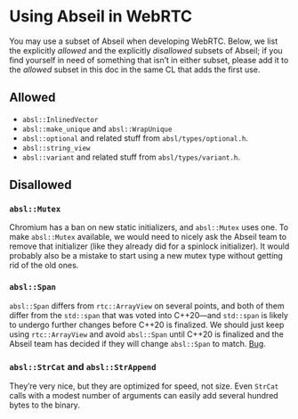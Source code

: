 # Using Abseil in WebRTC

You may use a subset of Abseil when developing WebRTC. Below, we list
the explicitly *allowed* and the explicitly *disallowed* subsets of
Abseil; if you find yourself in need of something that isn&rsquo;t in
either subset, please add it to the *allowed* subset in this doc in
the same CL that adds the first use.

## **Allowed**

* `absl::InlinedVector`
* `absl::make_unique` and `absl::WrapUnique`
* `absl::optional` and related stuff from `absl/types/optional.h`.
* `absl::string_view`
* `absl::variant` and related stuff from `absl/types/variant.h`.

## **Disallowed**

### `absl::Mutex`

Chromium has a ban on new static initializers, and `absl::Mutex` uses
one. To make `absl::Mutex` available, we would need to nicely ask the
Abseil team to remove that initializer (like they already did for a
spinlock initializer). It would probably also be a mistake to start
using a new mutex type without getting rid of the old ones.

### `absl::Span`

`absl::Span` differs from `rtc::ArrayView` on several points, and both
of them differ from the `std::span` that was voted into
C++20&mdash;and `std::span` is likely to undergo further changes
before C++20 is finalized. We should just keep using `rtc::ArrayView`
and avoid `absl::Span` until C++20 is finalized and the Abseil team
has decided if they will change `absl::Span` to match.
[Bug](https://bugs.webrtc.org/9214).

### `absl::StrCat` and `absl::StrAppend`

They&rsquo;re very nice, but they are optimized for speed, not size.
Even `StrCat` calls with a modest number of arguments can easily add
several hundred bytes to the binary.
